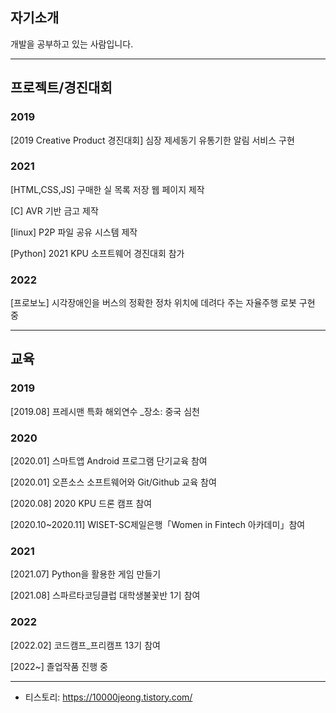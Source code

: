 ## 자기소개
개발을 공부하고 있는 사람입니다.

---

## 프로젝트/경진대회
### 2019
[2019 Creative Product 경진대회] 심장 제세동기 유통기한 알림 서비스 구현

### 2021

[HTML,CSS,JS] 구매한 실 목록 저장 웹 페이지 제작

[C] AVR 기반 금고 제작

[linux] P2P 파일 공유 시스템 제작

[Python] 2021 KPU 소프트웨어 경진대회 참가

### 2022
[프로보노] 시각장애인을 버스의 정확한 정차 위치에 데려다 주는 자율주행 로봇 구현 중

---

## 교육
### 2019
[2019.08] 프레시맨 특화 해외연수 _장소: 중국 심천

### 2020
[2020.01] 스마트앱 Android 프로그램 단기교육 참여

[2020.01] 오픈소스 소프트웨어와 Git/Github 교육 참여

[2020.08] 2020 KPU 드론 캠프 참여

[2020.10~2020.11] WISET-SC제일은행「Women in Fintech 아카데미」참여

### 2021
[2021.07] Python을 활용한 게임 만들기

[2021.08] 스파르타코딩클럽 대학생불꽃반 1기 참여

### 2022
[2022.02] 코드캠프_프리캠프 13기 참여

[2022~] 졸업작품 진행 중

---

* 티스토리: https://10000jeong.tistory.com/

